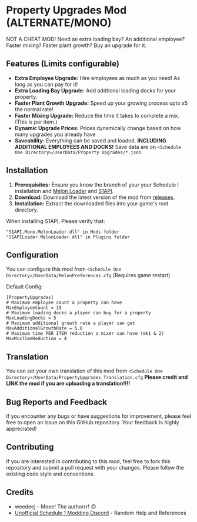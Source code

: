 # Property Upgrades Mod (ALTERNATE/MONO)

NOT A CHEAT MOD! Need an extra loading bay? An additional employee? Faster mixing? Faster plant growth? Buy an upgrade for it.

## Features (Limits configurable)

- **Extra Employee Upgrade:** Hire employees as much as you need! As long as you can pay for it!
- **Extra Loading Bay Upgrade:** Add addtional loading docks for your property.
- **Faster Plant Growth Upgrade:** Speed up your growing process upto x5 the normal rate!
- **Faster Mixing Upgrade:** Reduce the time it takes to complete a mix. (This is per item.)
- **Dynamic Upgrade Prices:** Prices dynamically change based on how many upgrades you already have
- **Saveability:** Everything can be saved and loaded. **INCLUDING ADDITIONAL EMPLOYEES AND DOCKS!** Save data are on `<Schedule One Directory>/UserData/Property Upgrades/*.json`

## Installation

1.  **Prerequisites:** Ensure you know the branch of your your Schedule I installation and [Melon Loader](https://melonwiki.xyz/) and [S1API](https://thunderstore.io/c/schedule-i/p/KaBooMa/S1API/).
2.  **Download:** Download the latest version of the mod from [releases](https://github.com/weedeej/S1Property_Upgrades/releases/latest).
3.  **Installation:** Extract the downloaded files into your game's root directory.

When installing S1API, Please verify that:
```
"S1API.Mono.MelonLoader.dll" in Mods folder
"S1APILoader.MelonLoader.dll" in Plugins folder
```

## Configuration

You can configure this mod from `<Schedule One Directory>/UserData/MelonPreferences.cfg` (Requires game restart)

Default Config:

```
[PropertyUpgrades]
# Maximum employee count a property can have
MaxEmployeeCount = 15
# Maximum loading docks a player can buy for a property
MaxLoadingDocks = 5
# Maximum additional growth rate a player can get
MaxAdditionalGrowthRate = 5.0
# Maximum time PER ITEM reduction a mixer can have (mk1 & 2)
MaxMixTimeReduction = 4
```

## Translation
You can set your own translation of this mod from `<Schedule One Directory>/UserData/PropertyUpgrades_Translation.cfg`
**Please credit and LINK the mod if you are uploading a translation!!!!**

## Bug Reports and Feedback

If you encounter any bugs or have suggestions for improvement, please feel free to open an issue on this GitHub repository. Your feedback is highly appreciated!

## Contributing

If you are interested in contributing to this mod, feel free to fork this repository and submit a pull request with your changes. Please follow the existing code style and conventions.

## Credits

- weedeej - Meee! The authorrr! :D
- [Unofficial Schedule 1 Modding Discord](https://discord.gg/QMzd7u6yZb) - Random Help and References
